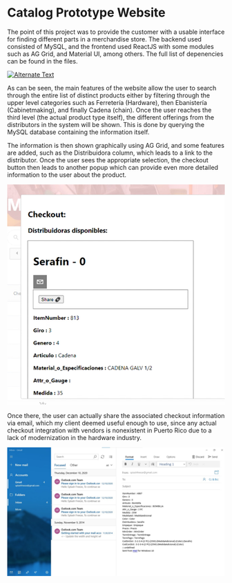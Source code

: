 # Catalog Prototype Website

The point of this project was to provide the customer with a usable interface for finding different parts in a merchandise store. The backend used consisted of MySQL, and the frontend used ReactJS with some modules such as AG Grid, and Material UI, among others. The full list of depenencies can be found in the files. 

[![Alternate Text]({https://github.com/DavidEnriqueNieves/catalog-website-react-frontend/raw/master/media/Thumbnail.png})]({https://youtu.be/WIxWr1XPusk} "Link to Demo Video Showing the Website Capabilities")

As can be seen, the main features of the website allow the user to search through the entire list of distinct products either by filtering through the upper level categories such as Ferretería (Hardware), then Ebanistería (Cabinetmaking), and finally Cadena (chain). Once the user reaches the third level (the actual product type itself), the different offerings from the distributors in the system will be shown. This is done by querying the MySQL database containing the information itself.

The information is then shown graphically using AG Grid, and some features are added, such as the Distribuidora column, which leads to a link to the distributor. Once the user sees the appropriate selection, the checkout button then leads to another popup which can provide even more detailed information to the user about the product.

![](./media/Checkout.png)

Once there, the user can actually share the associated checkout information via email, which my client deemed useful enough to use, since any actual checkout integration with vendors is nonexistent in Puerto Rico due to a lack of modernization in the hardware industry.

![](./media/EmailSendExample.jpeg)